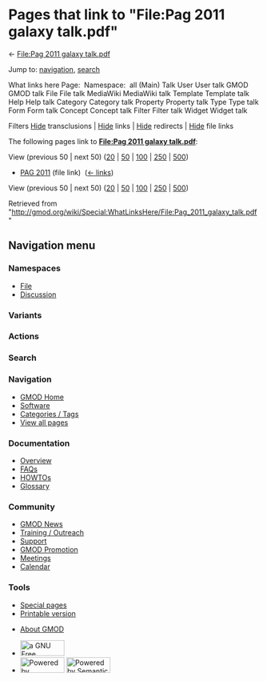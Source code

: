 <div id="mw-page-base" class="noprint">

</div>

<div id="mw-head-base" class="noprint">

</div>

<div id="content" class="mw-body" role="main">

<span id="top"></span>

<div id="mw-js-message" style="display:none;">

</div>



# <span dir="auto">Pages that link to "File:Pag 2011 galaxy talk.pdf"</span>

<div id="bodyContent">

<div id="contentSub">

← [File:Pag 2011 galaxy
talk.pdf](/wiki/File:Pag_2011_galaxy_talk.pdf "File:Pag 2011 galaxy talk.pdf")

</div>

<div id="jump-to-nav" class="mw-jump">

Jump to: [navigation](#mw-navigation), [search](#p-search)

</div>

<div id="mw-content-text">

What links here Page:  Namespace:  all (Main) Talk User User talk GMOD
GMOD talk File File talk MediaWiki MediaWiki talk Template Template talk
Help Help talk Category Category talk Property Property talk Type Type
talk Form Form talk Concept Concept talk Filter Filter talk Widget
Widget talk

Filters
[Hide](/mediawiki/index.php?title=Special:WhatLinksHere/File:Pag_2011_galaxy_talk.pdf&hidetrans=1 "Special:WhatLinksHere/File:Pag 2011 galaxy talk.pdf")
transclusions \|
[Hide](/mediawiki/index.php?title=Special:WhatLinksHere/File:Pag_2011_galaxy_talk.pdf&hidelinks=1 "Special:WhatLinksHere/File:Pag 2011 galaxy talk.pdf")
links \|
[Hide](/mediawiki/index.php?title=Special:WhatLinksHere/File:Pag_2011_galaxy_talk.pdf&hideredirs=1 "Special:WhatLinksHere/File:Pag 2011 galaxy talk.pdf")
redirects \|
[Hide](/mediawiki/index.php?title=Special:WhatLinksHere/File:Pag_2011_galaxy_talk.pdf&hideimages=1 "Special:WhatLinksHere/File:Pag 2011 galaxy talk.pdf")
file links

The following pages link to **[File:Pag 2011 galaxy
talk.pdf](/wiki/File:Pag_2011_galaxy_talk.pdf "File:Pag 2011 galaxy talk.pdf")**:

View (previous 50 \| next 50)
([20](/mediawiki/index.php?title=Special:WhatLinksHere/File:Pag_2011_galaxy_talk.pdf&limit=20 "Special:WhatLinksHere/File:Pag 2011 galaxy talk.pdf")
\|
[50](/mediawiki/index.php?title=Special:WhatLinksHere/File:Pag_2011_galaxy_talk.pdf&limit=50 "Special:WhatLinksHere/File:Pag 2011 galaxy talk.pdf")
\|
[100](/mediawiki/index.php?title=Special:WhatLinksHere/File:Pag_2011_galaxy_talk.pdf&limit=100 "Special:WhatLinksHere/File:Pag 2011 galaxy talk.pdf")
\|
[250](/mediawiki/index.php?title=Special:WhatLinksHere/File:Pag_2011_galaxy_talk.pdf&limit=250 "Special:WhatLinksHere/File:Pag 2011 galaxy talk.pdf")
\|
[500](/mediawiki/index.php?title=Special:WhatLinksHere/File:Pag_2011_galaxy_talk.pdf&limit=500 "Special:WhatLinksHere/File:Pag 2011 galaxy talk.pdf"))

- [PAG 2011](/wiki/PAG_2011 "PAG 2011") (file link) ‎
  <span class="mw-whatlinkshere-tools">([←
  links](/mediawiki/index.php?title=Special:WhatLinksHere&target=PAG+2011 "Special:WhatLinksHere"))</span>

View (previous 50 \| next 50)
([20](/mediawiki/index.php?title=Special:WhatLinksHere/File:Pag_2011_galaxy_talk.pdf&limit=20 "Special:WhatLinksHere/File:Pag 2011 galaxy talk.pdf")
\|
[50](/mediawiki/index.php?title=Special:WhatLinksHere/File:Pag_2011_galaxy_talk.pdf&limit=50 "Special:WhatLinksHere/File:Pag 2011 galaxy talk.pdf")
\|
[100](/mediawiki/index.php?title=Special:WhatLinksHere/File:Pag_2011_galaxy_talk.pdf&limit=100 "Special:WhatLinksHere/File:Pag 2011 galaxy talk.pdf")
\|
[250](/mediawiki/index.php?title=Special:WhatLinksHere/File:Pag_2011_galaxy_talk.pdf&limit=250 "Special:WhatLinksHere/File:Pag 2011 galaxy talk.pdf")
\|
[500](/mediawiki/index.php?title=Special:WhatLinksHere/File:Pag_2011_galaxy_talk.pdf&limit=500 "Special:WhatLinksHere/File:Pag 2011 galaxy talk.pdf"))

</div>

<div class="printfooter">

Retrieved from
"<http://gmod.org/wiki/Special:WhatLinksHere/File:Pag_2011_galaxy_talk.pdf>"

</div>

<div id="catlinks" class="catlinks catlinks-allhidden">

</div>

<div class="visualClear">

</div>

</div>

</div>

<div id="mw-navigation">

## Navigation menu

<div id="mw-head">



<div id="left-navigation">

<div id="p-namespaces" class="vectorTabs" role="navigation"
aria-labelledby="p-namespaces-label">

### Namespaces

- <span id="ca-nstab-image"><a href="/wiki/File:Pag_2011_galaxy_talk.pdf" accesskey="c"
  title="View the file page [c]">File</a></span>
- <span id="ca-talk"><a
  href="/mediawiki/index.php?title=File_talk:Pag_2011_galaxy_talk.pdf&amp;action=edit&amp;redlink=1"
  accesskey="t"
  title="Discussion about the content page [t]">Discussion</a></span>

</div>

<div id="p-variants" class="vectorMenu emptyPortlet" role="navigation"
aria-labelledby="p-variants-label">

### 

### Variants[](#)

<div class="menu">

</div>

</div>

</div>

<div id="right-navigation">



<div id="p-cactions" class="vectorMenu emptyPortlet" role="navigation"
aria-labelledby="p-cactions-label">

### Actions[](#)

<div class="menu">

</div>

</div>

<div id="p-search" role="search">

### Search

<div id="simpleSearch">

</div>

</div>

</div>

</div>

<div id="mw-panel">

<div id="p-logo" role="banner">

<a href="/wiki/Main_Page"
style="background-image: url(http://gmod.org/images/GMOD-cogs.png);"
title="Visit the main page"></a>

</div>

<div id="p-Navigation" class="portal" role="navigation"
aria-labelledby="p-Navigation-label">

### Navigation

<div class="body">

- <span id="n-GMOD-Home">[GMOD Home](/wiki/Main_Page)</span>
- <span id="n-Software">[Software](/wiki/GMOD_Components)</span>
- <span id="n-Categories-.2F-Tags">[Categories /
  Tags](/wiki/Categories)</span>
- <span id="n-View-all-pages">[View all
  pages](/wiki/Special:AllPages)</span>

</div>

</div>

<div id="p-Documentation" class="portal" role="navigation"
aria-labelledby="p-Documentation-label">

### Documentation

<div class="body">

- <span id="n-Overview">[Overview](/wiki/Overview)</span>
- <span id="n-FAQs">[FAQs](/wiki/Category:FAQ)</span>
- <span id="n-HOWTOs">[HOWTOs](/wiki/Category:HOWTO)</span>
- <span id="n-Glossary">[Glossary](/wiki/Glossary)</span>

</div>

</div>

<div id="p-Community" class="portal" role="navigation"
aria-labelledby="p-Community-label">

### Community

<div class="body">

- <span id="n-GMOD-News">[GMOD News](/wiki/GMOD_News)</span>
- <span id="n-Training-.2F-Outreach">[Training /
  Outreach](/wiki/Training_and_Outreach)</span>
- <span id="n-Support">[Support](/wiki/Support)</span>
- <span id="n-GMOD-Promotion">[GMOD
  Promotion](/wiki/GMOD_Promotion)</span>
- <span id="n-Meetings">[Meetings](/wiki/Meetings)</span>
- <span id="n-Calendar">[Calendar](/wiki/Calendar)</span>

</div>

</div>

<div id="p-tb" class="portal" role="navigation"
aria-labelledby="p-tb-label">

### Tools

<div class="body">

- <span id="t-specialpages"><a href="/wiki/Special:SpecialPages" accesskey="q"
  title="A list of all special pages [q]">Special pages</a></span>
- <span id="t-print"><a
  href="/mediawiki/index.php?title=Special:WhatLinksHere/File:Pag_2011_galaxy_talk.pdf&amp;printable=yes"
  rel="alternate" accesskey="p"
  title="Printable version of this page [p]">Printable version</a></span>

</div>

</div>

</div>

</div>

<div id="footer" role="contentinfo">

- <span id="footer-places-about">[About
  GMOD](/wiki/GMOD:About "GMOD:About")</span>

<!-- -->

- <span id="footer-copyrightico">[<img src="http://www.gnu.org/graphics/gfdl-logo-small.png" width="88"
  height="31" alt="a GNU Free Documentation License" />](http://www.gnu.org/licenses/fdl-1.3.html)</span>
- <span id="footer-poweredbyico">[<img src="/mediawiki/skins/common/images/poweredby_mediawiki_88x31.png"
  width="88" height="31" alt="Powered by MediaWiki" />](//www.mediawiki.org/)
  [<img
  src="/mediawiki/extensions/SemanticMediaWiki/includes/../resources/images/smw_button.png"
  width="88" height="31" alt="Powered by Semantic MediaWiki" />](https://www.semantic-mediawiki.org/wiki/Semantic_MediaWiki)</span>

<div style="clear:both">

</div>

</div>
